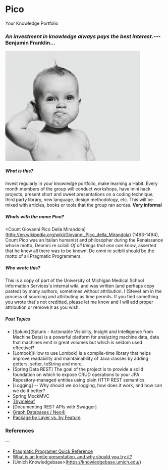 # Pico
Your Knowledge Portfolio
### *An investment in knowledge always pays the best interest.*\---Benjamin Franklin...

![](topics/images/babythinking.jpg?raw=true&border=1,align=left,vspace=10,hspace=10)


##### What is this?

Invest regularly in your knowledge portfolio, make learning a Habit. Every month members of the group will conduct workshops, have mini hack projects, present short and sweet presentations on a coding technique, third party library, new language, design methodology, etc. This will be mixed with articles, books or tools that the group ran across. **Very informal**

##### Whats with the name Pico?

<Count Giovanni Pico Della Mirandola](http://en.wikipedia.org/wiki/Giovanni_Pico_della_Mirandola) (1463-1494), Count Pico was an Italian humanist and philosopher during the Renaissance whose motto, Deomni re scibili *Of all things that one can know*, asserted that he knew all there was to be known. De omni re scibili should be the motto of all Pragmatic Programmers.

##### Who wrote this?

This is a copy of part of the University of Michigan Medical School Information Services's internal wiki, and was written (and perhaps copy pasted) by many authors, sometimes without attribution. I (Steve) am in the process of sourcing and attributing as time permits. If you find something you wrote that's not creditted, please let me know and I will add proper attribution or remove it as you wish.

##### Past Topics

* [Splunk](Splunk - Actionable Visibility, Insight and Intelligence from Machine Data) is a powerful platform for analyzing machine data, data that machines emit in great volumes but which is seldom used effectivel?
* [Lombok](How to use Lombok) is a compile-time library that helps improve readability and maintainability of Java classes by adding getters, setter, toString and more.
* [Spring Data REST] The goal of the project is to provide a solid foundation on which to expose CRUD operations to your JPA Repository-managed entities using plain HTTP REST semantics.
* [Logging] --&nbsp;Why should we do logging, how does it work, and how can we do it better?
* Spring MockMVC
* [Thymeleaf](http://www.thymeleaf.org/)
* [Documenting REST APIs with Swagger]
* [Graph Databases / Neo4j](https://docs.google.com/a/umich.edu/presentation/d/1p9RUVUgFUjlMqo4EOMJ-kZoYNLYKQP_AUNJS3lMSP3w/edit?usp=sharing)
* [Package by Layer vs. by Feature](https://docs.google.com/a/umich.edu/presentation/d/1629muv6GvkqRbBYNwn3FpS5cfDbKluc3PsMMsVL3wlY/edit?usp=sharing)

### References
~~--~~
* [Pragmatic Programer Quick Reference](http://www.codinghorror.com/blog/files/pragmatic%20quick%20reference.htm)
* [What is an Ignite presentation, and why should you try it?](http://sixminutes.dlugan.com/ignite-presentations/)
* [Umich Knowledgebase>(https://knowledgebase.umich.edu/)
